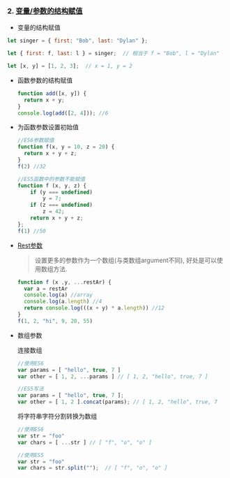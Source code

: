 ### 2. [变量/参数的结构赋值](https://developer.mozilla.org/zh-CN/docs/Web/JavaScript/Reference/Operators/Destructuring_assignment)

* 变量的结构赋值

 ```js
 let singer = { first: "Bob", last: "Dylan" }; 

 let { first: f, last: l } = singer;  // 相当于 f = "Bob", l = "Dylan"

 let [x, y] = [1, 2, 3];  // x = 1, y = 2
 ```



* 函数参数的结构赋值

  ```js
  function add([x, y]) {
    return x + y;
  }
  console.log(add([2, 4])); //6
  ```

* 为函数参数设置初始值

  ```js
  //ES6参数赋值
  function f(x, y = 10, z = 20) {
    return x + y + z;
  }
  f(2) //32

  //ES5函数中的参数不能赋值
  function f (x, y, z) {
      if (y === undefined)
          y = 7;
      if (z === undefined)
          z = 42;
      return x + y + z;
  };
  f(1) //50
  ```


* [Rest参数](https://developer.mozilla.org/zh-CN/docs/Web/JavaScript/Reference/Functions/Rest_parameters)

  > 设置更多的参数作为一个数组(与类数组argument不同), 好处是可以使用数组方法.

  ```js
  function f (x ,y, ...restAr) {
    var a = restAr
    console.log(a) //array
    console.log(a.length) //4
    return console.log(((x + y) * a.length)) //12
  }
  f(1, 2, "hi", 9, 20, 55) 
  ```
  
* 数组参数

   连接数组
  ```js
  //使用ES6
  var params = [ "hello", true, 7 ]
  var other = [ 1, 2, ...params ] // [ 1, 2, "hello", true, 7 ]

  //ES5写法
  var params = [ "hello", true, 7 ];
  var other = [ 1, 2 ].concat(params); // [ 1, 2, "hello", true, 7       ]
  ```

   将字符串字符分割转换为数组
   ```js
   //使用ES6
   var str = "foo"
   var chars = [ ...str ] // [ "f", "o", "o" ] 

   //使用ES5
   var str = "foo"
   var chars = str.split("");  // [ "f", "o", "o" ]
  
  ```